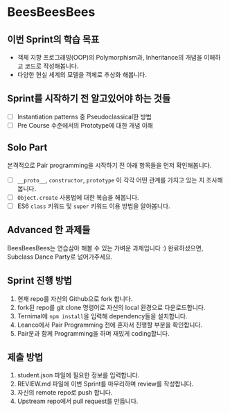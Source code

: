 # BeesBeesBees

## 이번 Sprint의 학습 목표

- 객체 지향 프로그래밍(OOP)의 Polymorphism과, Inheritance의 개념을 이해하고 코드로 작성해봅니다.
- 다양한 현실 세계의 모델을 객체로 추상화 해봅니다.

## Sprint를 시작하기 전 알고있어야 하는 것들

- [ ] Instantiation patterns 중 Pseudoclassical한 방법
- [ ] Pre Course 수준에서의 Prototype에 대한 개념 이해

## Solo Part

본격적으로 Pair programming을 시작하기 전 아래 항목들을 먼저 확인해봅니다.

- [ ] `__proto__`, `constructor`, `prototype` 이 각각 어떤 관계를 가지고 있는 지 조사해봅니다.
- [ ] `Object.create` 사용법에 대한 복습을 해봅니다.
- [ ] ES6 `class` 키워드 및 `super` 키워드 이용 방법을 알아봅니다.

## Advanced 한 과제들

BeesBeesBees는 연습삼아 해볼 수 있는 가벼운 과제입니다 :) 완료하셨으면, Subclass Dance Party로 넘어가주세요.

## Sprint 진행 방법

1. 현재 repo를 자신의 Github으로 fork 합니다.
2. fork된 repo를 git clone 명령어로 자신의 local 환경으로 다운로드합니다.
3. Ternimal에 `npm install`을 입력해 dependency들을 설치합니다.
4. Leanco에서 Pair Programming 전에 혼자서 진행할 부분을 확인합니다.
5. Pair분과 함께 Programming을 하며 재밌게 coding합니다.

## 제출 방법

1. student.json 파일에 필요한 정보를 입력합니다.
2. REVIEW.md 파일에 이번 Sprint를 마무리하며 review를 작성합니다.
3. 자신의 remote repo로 push 합니다.
4. Upstream repo에서 pull request를 만듭니다.
